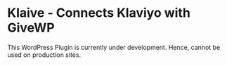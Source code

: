 # Klaive - Connects Klaviyo with GiveWP

This WordPress Plugin is currently under development. Hence, cannot be used on production sites.
